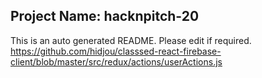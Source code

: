 ## Project Name:  hacknpitch-20
This is an auto generated README. Please edit if required.
https://github.com/hidjou/classsed-react-firebase-client/blob/master/src/redux/actions/userActions.js
